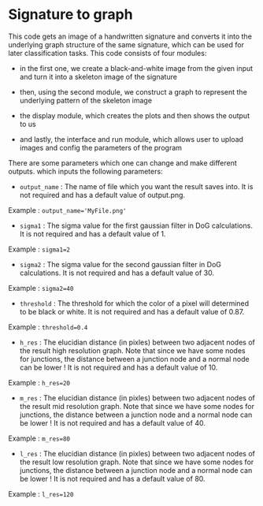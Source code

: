 # Signature to graph 

This code gets an image of a handwritten signature and converts it into the underlying graph structure of the same signature, which can be used for later classification tasks. This code consists of four modules:

- in the first one, we create a black-and-white image from the given input and turn it into a skeleton image of the signature

- then, using the second module, we construct a graph to represent the underlying pattern of the skeleton image

- the display module, which creates the plots and then shows the output to us

- and lastly, the interface and run module, which allows user to upload images and config the parameters of the program

There are some parameters which one can change and make different outputs. which inputs the following parameters:

- ```output_name``` : The name of file which you want the result saves into. It is not required and has a default value of output.png.

Example : ```output_name='MyFile.png'```

- ```sigma1``` : The sigma value for the first gaussian filter in DoG calculations. It is not required and has a default value of 1.

Example : ```sigma1=2```

- ```sigma2``` : The sigma value for the second gaussian filter in DoG calculations. It is not required and has a default value of 30.

Example : ```sigma2=40```

- ```threshold``` : The threshold for which the color of a pixel will determined to be black or white. It is not required and has a default value of 0.87.

Example : ```threshold=0.4```

- ```h_res``` : The elucidian distance (in pixles) between two adjacent nodes of the result high resolution graph. Note that since we have some nodes for junctions, the distance between a junction node and a normal node can be lower ! It is not required and has a default value of 10.

Example : ```h_res=20```

- ```m_res``` : The elucidian distance (in pixles) between two adjacent nodes of the result mid resolution graph. Note that since we have some nodes for junctions, the distance between a junction node and a normal node can be lower ! It is not required and has a default value of 40.

Example : ```m_res=80```

- ```l_res``` : The elucidian distance (in pixles) between two adjacent nodes of the result low resolution graph. Note that since we have some nodes for junctions, the distance between a junction node and a normal node can be lower ! It is not required and has a default value of 80.

Example : ```l_res=120```
